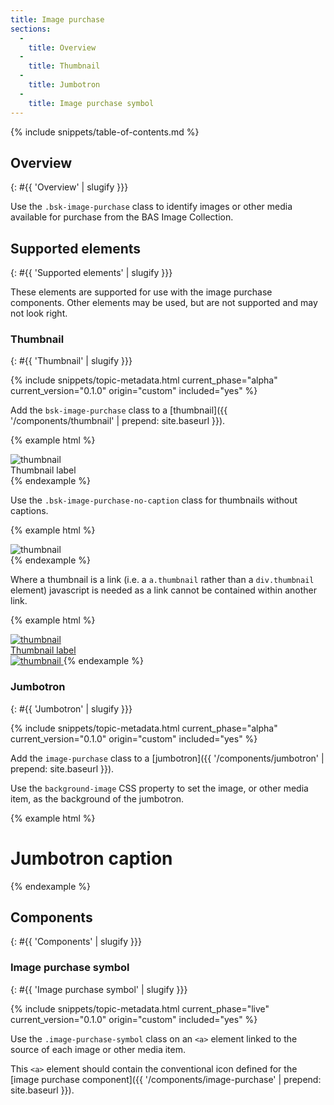 ```yaml
---
title: Image purchase
sections:
  -
    title: Overview
  -
    title: Thumbnail
  -
    title: Jumbotron
  -
    title: Image purchase symbol
---
```


{% include snippets/table-of-contents.md %}

## Overview
{: #{{ 'Overview' | slugify }}}

Use the `.bsk-image-purchase` class to identify images or other media available for purchase from the BAS Image
Collection.

## Supported elements
{: #{{ 'Supported elements' | slugify }}}

These elements are supported for use with the image purchase components. Other elements may be used, but are not
supported and may not look right.

### Thumbnail
{: #{{ 'Thumbnail' | slugify }}}

{% include snippets/topic-metadata.html current_phase="alpha" current_version="0.1.0" origin="custom" included="yes" %}

Add the `bsk-image-purchase` class to a [thumbnail]({{ '/components/thumbnail' | prepend: site.baseurl }}).

{% example html %}
<!-- Thumbnail using a div element with a caption -->
<div class="thumbnail thumbnail-bsk thumbnail-bsk-default bsk-image-purchase">
  <img src="https://placeholdit.imgix.net/~text?txtsize=38&txt=Media%20Item&w=800&h=500" alt="thumbnail">
  <div class="caption">
    Thumbnail label <a href="#" class="image-purchase-symbol"><i class="fa fa-camera"></i></a>
  </div>
</div>
{% endexample %}

Use the `.bsk-image-purchase-no-caption` class for thumbnails without captions.

{% example html %}
<!-- Thumbnail using a div element -->
<div class="thumbnail thumbnail-bsk thumbnail-bsk-default bsk-image-purchase bsk-image-purchase-no-caption">
  <a href="#" class="image-purchase-symbol"><i class="fa fa-camera"></i></a>
  <img src="https://placeholdit.imgix.net/~text?txtsize=38&txt=Media%20Item&w=800&h=500" alt="thumbnail">
</div>
{% endexample %}

Where a thumbnail is a link (i.e. a `a.thumbnail` rather than a `div.thumbnail` element) javascript is needed as a link
cannot be contained within another link.

{% example html %}
<!-- Thumbnail using a link element with a caption -->
<a href="#thumbnail" class="thumbnail thumbnail-bsk thumbnail-bsk-inverse bsk-image-purchase">
  <img src="https://placeholdit.imgix.net/~text?txtsize=38&txt=Media%20Item&w=800&h=500" alt="thumbnail">
  <div class="caption">
    Thumbnail label <div onclick="location.href='#image-purchase';" class="image-purchase-symbol"><i class="fa fa-camera"></i></div>
  </div>
</a>

<!-- Thumbnail using a link element -->
<a href="#thumbnail" class="thumbnail thumbnail-bsk thumbnail-bsk-default bsk-image-purchase bsk-image-purchase-no-caption">
  <div onclick="location.href='#image-purchase';" class="image-purchase-symbol"><i class="fa fa-camera"></i></div>
  <img src="https://placeholdit.imgix.net/~text?txtsize=38&txt=Media%20Item&w=800&h=500" alt="thumbnail">
</a>
{% endexample %}

### Jumbotron
{: #{{ 'Jumbotron' | slugify }}}

{% include snippets/topic-metadata.html current_phase="alpha" current_version="0.1.0" origin="custom" included="yes" %}

Add the `image-purchase` class to a [jumbotron]({{ '/components/jumbotron' | prepend: site.baseurl }}).

Use the `background-image` CSS property to set the image, or other media item, as the background of the jumbotron.

{% example html %}
<div class="jumbotron jumbotron-bsk bsk-image-purchase jumbotron-image-purchase-example">
  <a class="image-purchase-symbol" href="#"><i class="fa fa-camera fa-2x"></i></a>
  <h1><span class="text-overlay">Jumbotron caption</span></h1>
</div>
{% endexample %}

## Components
{: #{{ 'Components' | slugify }}}

### Image purchase symbol
{: #{{ 'Image purchase symbol' | slugify }}}

{% include snippets/topic-metadata.html current_phase="live" current_version="0.1.0" origin="custom" included="yes" %}

Use the `.image-purchase-symbol` class on an <code>&lt;a&gt;</code> element linked to the source of each image or other
media item.

This <code>&lt;a&gt;</code> element should contain the conventional icon defined for the
[image purchase component]({{ '/components/image-purchase' | prepend: site.baseurl }}).
